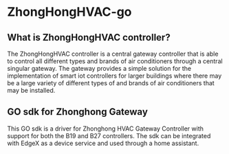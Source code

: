 # ZhongHongHVAC-go
## What is ZhongHongHVAC controller?
The ZhongHongHVAC controller is a central gateway controller that is able to control all different types and brands of air conditioners through a central singular gateway. The gateway provides a simple solution for the implementation of smart iot controllers for larger buildings where there may be a large variety of different types of and brands of air conditioners that may be installed. 
## GO sdk for Zhonghong Gateway
This GO sdk is a driver for Zhonghong HVAC Gateway Controller with support for both the B19 and B27 controllers. The sdk can be integrated with EdgeX as a device service and used through a home assistant.